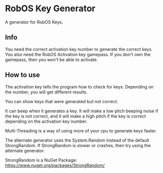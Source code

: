 # RobOS Key Generator
A generator for RobOS Keys.

## Info
You need the correct activation key number to generate the correct keys. You also need the RobOS Activation key gamepass. If you don't own the gamepass, then you won't be able to activate.

## How to use
The activation key tells the program how to check for keys. Depending on the number, you will get different results.

You can show keys that were generated but not correct.

It can beep when it generates a key. It will make a low pitch beeping noise if the key is not correct, and it will make a high pitch if the key is correct depending on the activation key number.

Multi-Threading is a way of using more of your cpu to generate keys faster.

The alternate generator uses the System.Random instead of the default StrongRandom. If StrongRandom is slower or crashes, then try using the alternate generator.

StrongRandom is a NuGet Package: https://www.nuget.org/packages/StrongRandom/
